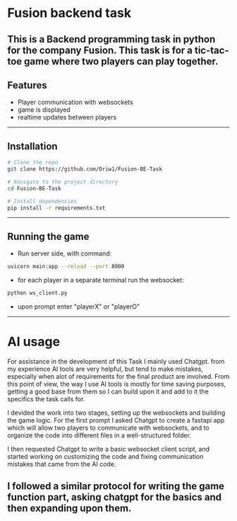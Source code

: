 # Fusion backend task

This is a Backend programming task in python for the company Fusion.
This task is for a tic-tac-toe game where two players can play together.
---

## Features

- Player communication with websockets 
- game is displayed
- realtime updates between players

---

## Installation

```bash
# Clone the repo
git clone https://github.com/Oriw1/Fusion-BE-Task

# Navigate to the project directory
cd Fusion-BE-Task

# Install dependencies
pip install -r requirements.txt
```
---

## Running the game

- Run server side, with command:
```bash
uvicorn main:app --reload --port 8000
```
- for each player in a separate terminal run the websocket:
```bash
python ws_client.py
```
- upon prompt enter "playerX" or "playerO"

---
# AI usage

For assistance in the development of this Task I mainly used Chatgpt. from my experience  AI tools are very helpful,
but tend to make mistakes, especially when alot of requirements for the final product are involved.
From this point of view, the way I use AI tools is mostly for time saving purposes, getting a good base from
them so I can build upon it and add to it the specifics the task calls for.

I devided the work into two stages, setting up the websockets and building the game logic.
For the first prompt I asked Chatgpt to create a fastapi app which will allow two players to communicate
with websockets, and to organize the code into different files in a well-structured folder.

I then requested Chatgpt to write a basic websocket client script, and started working on customizing the code and
fixing communication mistakes that came from the AI code.

I followed a similar protocol for writing the game function part, asking chatgpt for the basics and then expanding upon
them.
---

